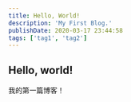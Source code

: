 ```yaml
---
title: Hello, World!
description: 'My First Blog.'
publishDate: 2020-03-17 23:44:58
tags: ['tag1', 'tag2']
---
```


## Hello, world!
我的第一篇博客！
